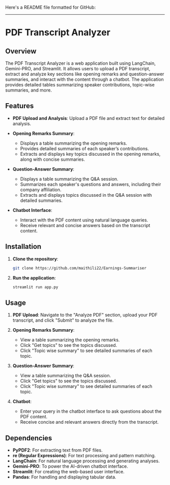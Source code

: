 Here's a README file formatted for GitHub:

---

# PDF Transcript Analyzer

## Overview

The PDF Transcript Analyzer is a web application built using LangChain, Gemini-PRO, and Streamlit. It allows users to upload a PDF transcript, extract and analyze key sections like opening remarks and question-answer summaries, and interact with the content through a chatbot. The application provides detailed tables summarizing speaker contributions, topic-wise summaries, and more.

## Features

- **PDF Upload and Analysis**: Upload a PDF file and extract text for detailed analysis.
  
- **Opening Remarks Summary**:
  - Displays a table summarizing the opening remarks.
  - Provides detailed summaries of each speaker’s contributions.
  - Extracts and displays key topics discussed in the opening remarks, along with concise summaries.

- **Question-Answer Summary**:
  - Displays a table summarizing the Q&A session.
  - Summarizes each speaker's questions and answers, including their company affiliation.
  - Extracts and displays topics discussed in the Q&A session with detailed summaries.

- **Chatbot Interface**:
  - Interact with the PDF content using natural language queries.
  - Receive relevant and concise answers based on the transcript content.

## Installation

1. **Clone the repository**:
   ```bash
   git clone https://github.com/maithili22/Earnings-Summariser

2. **Run the application**:
   ```bash
   streamlit run app.py
   ```

## Usage

1. **PDF Upload**: Navigate to the "Analyze PDF" section, upload your PDF transcript, and click "Submit" to analyze the file.

2. **Opening Remarks Summary**:
   - View a table summarizing the opening remarks.
   - Click "Get topics" to see the topics discussed.
   - Click "Topic wise summary" to see detailed summaries of each topic.

3. **Question-Answer Summary**:
   - View a table summarizing the Q&A session.
   - Click "Get topics" to see the topics discussed.
   - Click "Topic wise summary" to see detailed summaries of each topic.

4. **Chatbot**:
   - Enter your query in the chatbot interface to ask questions about the PDF content.
   - Receive concise and relevant answers directly from the transcript.

## Dependencies

- **PyPDF2**: For extracting text from PDF files.
- **re (Regular Expressions)**: For text processing and pattern matching.
- **LangChain**: For natural language processing and generating analyses.
- **Gemini-PRO**: To power the AI-driven chatbot interface.
- **Streamlit**: For creating the web-based user interface.
- **Pandas**: For handling and displaying tabular data.

